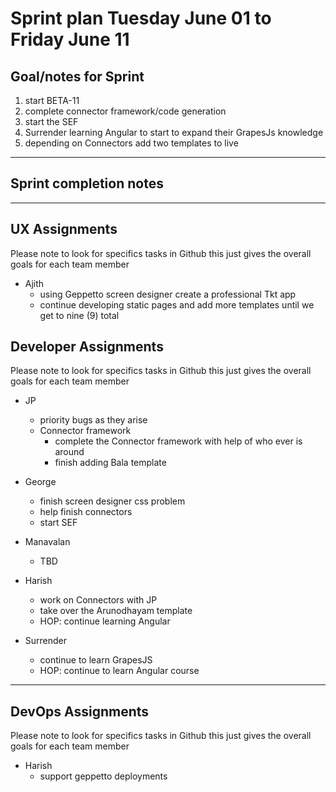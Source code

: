# Sprint plan Tuesday June 01 to Friday June 11

## Goal/notes for Sprint

1. start BETA-11
2. complete connector framework/code generation
3. start the SEF
4. Surrender learning Angular to start to expand their GrapesJs knowledge
5. depending on Connectors add two templates to live

---

## Sprint completion notes

---

## UX Assignments

Please note to look for specifics tasks in Github this just gives the overall goals for each team member

- Ajith
  - using Geppetto screen designer create a professional Tkt app
  - continue developing static pages and add more templates until we get to nine (9) total

## Developer Assignments

Please note to look for specifics tasks in Github this just gives the overall goals for each team member

- JP

  - priority bugs as they arise
  - Connector framework
    - complete the Connector framework with help of who ever is around
    - finish adding Bala template

- George

  - finish screen designer css problem
  - help finish connectors
  - start SEF

- Manavalan

  - TBD

- Harish

  - work on Connectors with JP
  - take over the Arunodhayam template
  - HOP: continue learning Angular

- Surrender
  - continue to learn GrapesJS
  - HOP: continue to learn Angular course

---

## DevOps Assignments

Please note to look for specifics tasks in Github this just gives the overall goals for each team member

- Harish
  - support geppetto deployments
